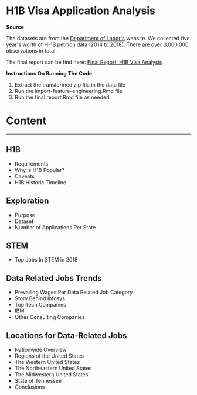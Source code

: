 # H1B Visa Application Analysis

**Source**

The datasets are from the [Department of Labor's](https://www.foreignlaborcert.doleta.gov/performancedata.cfm#dis) website. We collected five year's worth of H-1B petition data (2014 to 2018). There are over 3,000,000 observations in total.

The final report can be find here: [Final Report: H1B Visa Analysis](EDA_Final_Report.pdf)

**Instructions On Running The Code**
1. Extract the transformed zip file in the data file
2. Run the import-feature-engineering.Rmd file
3. Run the final report.Rmd file as needed. 

# Content
---
## H1B

- Requirements
- Why is H1B Popular?
- Caveats
- H1B Historic Timeline
## Exploration

- Purpose
- Dataset
- Number of Applications Per State
## STEM

- Top Jobs In STEM in 2018
## Data Related Jobs Trends

- Prevailing Wages Per Data Related Job Category
- Story Behind Infosys
- Top Tech Companies
- IBM
- Other Consulting Companies
## Locations for Data-Related Jobs

- Nationwide Overview
- Regions of the United States
- The Western United States
- The Northeastern United States
- The Midwestern United States
- State of Tennessee
- Conclusions

